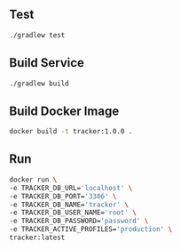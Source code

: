 ## Test
```bash
./gradlew test
```
## Build Service 
```bash
./gradlew build
```
## Build Docker Image
```bash
docker build -t tracker:1.0.0 .
```
## Run
```bash
docker run \
-e TRACKER_DB_URL='localhost' \
-e TRACKER_DB_PORT='3306' \
-e TRACKER_DB_NAME='tracker' \
-e TRACKER_DB_USER_NAME='root' \
-e TRACKER_DB_PASSWORD='password' \
-e TRACKER_ACTIVE_PROFILES='production' \
tracker:latest 
```
